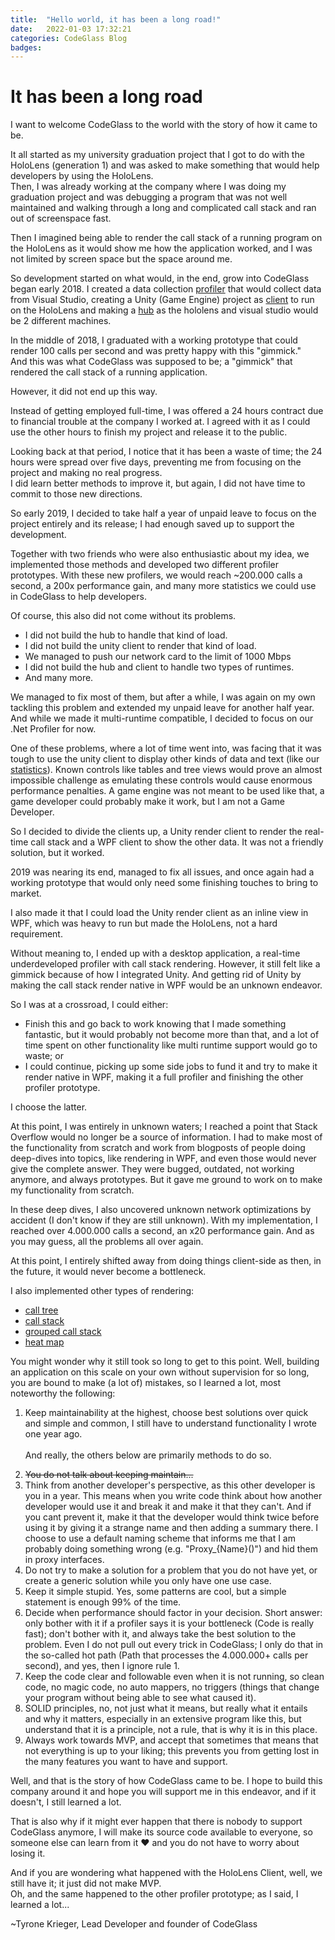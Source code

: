 ```yaml
---
title:  "Hello world, it has been a long road!"
date:   2022-01-03 17:32:21
categories: CodeGlass Blog
badges:
---
```


# It has been a long road

I want to welcome CodeGlass to the world with the story of how it came to be.

It all started as my university graduation project that I got to do with the HoloLens (generation 1) and was asked to make something that would help developers by using the HoloLens. <br/>
Then, I was already working at the company where I was doing my graduation project and was debugging a program that was not well maintained and walking through a long and complicated call stack and ran out of screenspace fast.

Then I imagined being able to render the call stack of a running program on the HoloLens as it would show me how the application worked, and I was not limited by screen space but the space around me. 

So development started on what would, in the end, grow into CodeGlass began early 2018.
I created a data collection [profiler](../_docs/features/CodeGlassProfilers.md) that would collect data from Visual Studio, creating a Unity (Game Engine) project as [client](../_docs/features/CodeGlassClient.md) to run on the HoloLens and making a [hub](../_docs/features/CodeGlassHub.md) as the hololens and visual studio would be 2 different machines. 

In the middle of 2018, I graduated with a working prototype that could render 100 calls per second and was pretty happy with this "gimmick."<br/>
And this was what CodeGlass was supposed to be; a "gimmick" that rendered the call stack of a running application. <br/>

However, it did not end up this way.

Instead of getting employed full-time, I was offered a 24 hours contract due to financial trouble at the company I worked at.
I agreed with it as I could use the other hours to finish my project and release it to the public.

Looking back at that period, I notice that it has been a waste of time; the 24 hours were spread over five days, preventing me from focusing on the project and making no real progress. <br/>
I did learn better methods to improve it, but again, I did not have time to commit to those new directions.

So early 2019, I decided to take half a year of unpaid leave to focus on the project entirely and its release; I had enough saved up to support the development.

Together with two friends who were also enthusiastic about my idea, we implemented those methods and developed two different profiler prototypes.
With these new profilers, we would reach ~200.000 calls a second, a 200x performance gain, and many more statistics we could use in CodeGlass to help developers.

Of course, this also did not come without its problems.
- I did not build the hub to handle that kind of load.
- I  did not build the unity client to render that kind of load.
- We managed to push our network card to the limit of 1000 Mbps
- I did not build the hub and client to handle two types of runtimes.
- And many more.

We managed to fix most of them, but after a while, I was again on my own tackling this problem and extended my unpaid leave for another half year.
And while we made it multi-runtime compatible, I decided to focus on our .Net Profiler for now.

One of these problems, where a lot of time went into, was facing that it was tough to use the unity client to display other kinds of data and text (like our [statistics](../_docs/features/RealtimeDataCollection.md#statistics)). 
Known controls like tables and tree views would prove an almost impossible challenge as emulating these controls would cause enormous performance penalties.
A game engine was not meant to be used like that, a game developer could probably make it work, but I am not a Game Developer.

So I decided to divide the clients up, a Unity render client to render the real-time call stack and a WPF client to show the other data.
It was not a friendly solution, but it worked.

2019 was nearing its end, managed to fix all issues, and once again had a working prototype that would only need some finishing touches to bring to market.

I also made it that I could load the Unity render client as an inline view in WPF, which was heavy to run but made the HoloLens, not a hard requirement.

Without meaning to, I ended up with a desktop application, a real-time underdeveloped profiler with call stack rendering. However, it still felt like a gimmick because of how I integrated Unity.
And getting rid of Unity by making the call stack render native in WPF would be an unknown endeavor.

So I was at a crossroad, I could either: 
- Finish this and go back to work knowing that I made something fantastic, but it would probably not become more than that, and a lot of time spent on other functionality like multi runtime support would go to waste; or
- I could continue, picking up some side jobs to fund it and try to make it render native in WPF, making it a full profiler and finishing the other profiler prototype. 

I choose the latter.

At this point, I was entirely in unknown waters; I reached a point that Stack Overflow would no longer be a source of information.
I had to make most of the functionality from scratch and work from blogposts of people doing deep-dives into topics, like rendering in WPF, and even those would never give the complete answer. They were bugged, outdated, not working anymore, and always prototypes.
But it gave me ground to work on to make my functionality from scratch.

In these deep dives, I also uncovered unknown network optimizations by accident (I don't know if they are still unknown). With my implementation, I reached over 4.000.000 calls a second, an x20 performance gain.
And as you may guess, all the problems all over again.

At this point, I entirely shifted away from doing things client-side as then, in the future, it would never become a bottleneck. 

I also implemented other types of rendering:
- [call tree](../_docs/features/RealtimeRendering.md#realtime-call-tree-rendering)
- [call stack](../_docs/features/RealtimeRendering.md#realtime-call-stack-rendering)
- [grouped call stack](../_docs/features/RealtimeRendering.md#realtime-grouped-call-stack-rendering)
- [heat map](../_docs/features/RealtimeRendering.md#realtime-code-heatmap)


You might wonder why it still took so long to get to this point. Well, building an application on this scale on your own without supervision for so long, you are bound to make (a lot of) mistakes, so I learned a lot, most noteworthy the following:
1. Keep maintainability at the highest, choose best solutions over quick and simple and common, I still have to understand functionality I wrote one year ago.<br/> <br/>
And really, the others below are primarily methods to do so.
1. <p style="text-decoration: line-through; margin-bottom: 0;">You do not talk about keeping maintain...</p>
1. Think from another developer's perspective, as this other developer is you in a year. This means when you write code think about how another developer would use it and break it and make it that they can't. And if you cant prevent it, make it that the developer would think twice before using it by giving it a strange name and then adding a summary there.
 I choose to use a default naming scheme that informs me that I am probably doing something wrong (e.g. "Proxy_{Name}()") and hid them in proxy interfaces.
1. Do not try to make a solution for a problem that you do not have yet, or create a generic solution while you only have one use case.
1. Keep it simple stupid. Yes, some patterns are cool, but a simple statement is enough 99% of the time.
1. Decide when performance should factor in your decision. Short answer: only bother with it if a profiler says it is your bottleneck (Code is really fast); don't bother with it, and always take the best solution to the problem. Even I do not pull out every trick in CodeGlass; I only do that in the so-called hot path (Path that processes the 4.000.000+ calls per second), and yes, then I ignore rule 1.
1. Keep the code clear and followable even when it is not running, so clean code, no magic code, no auto mappers, no triggers (things that change your program without being able to see what caused it).
1. SOLID principles, no, not just what it means, but really what it entails and why it matters, especially in an extensive program like this, but understand that it is a principle, not a rule, that is why it is in this place.
1. Always work towards MVP, and accept that sometimes that means that not everything is up to your liking; this prevents you from getting lost in the many features you want to have and support.


Well, and that is the story of  how CodeGlass came to be. I hope to build this company around it and hope you will support me in this endeavor, and if it doesn't, I still learned a lot. <br/>

That is also why if it might ever happen that there is nobody to support CodeGlass anymore, I will make its source code available to everyone, so someone else can learn from it ♥ and you do not have to worry about losing it.


And if you are wondering what happened with the HoloLens Client, well, we still have it; it just did not make MVP. <br/>
Oh, and the same happened to the other profiler prototype; as I said, I learned a lot...


~Tyrone Krieger, Lead Developer and founder of CodeGlass

